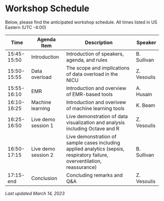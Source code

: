 # Workshop Schedule
Below, please find the anticipated workshop schedule.  All times listed in US Eastern (UTC -4:00)

| Time        | Agenda Item      | Description  | Speaker|
| ----------- |------------------|------------|-------|
| 15:45-15:50 | Introduction     | Introduction of speakers, agenda, and rules  | B. Sullivan |
| 15:50-15:55 | Data overload    | The scope and implications of data overload in the NICU | Z. Vesoulis |
| 15:55-16:10 | EMR              | Introduction and overview of EMR-based tools | A. Husain   |
| 16:10-16:25 | Machine learning | Introduction and overivew of machine learning tools | K. Beam |
| 16:25-16:50 | Live demo session 1 | Live demonstration of data visualization and analysis including Octave and R | Z. Vesoulis |
| 16:50-17:15 | Live demo session 2 | Live demonstration of sample cases including applied analytics (sepsis, respiratory failure, overventilation, reassurance) | B. Sullivan |
| 17:15-end | Conclusion | Concluding remarks and Q&A | Z. Vesoulis |

*Last updated March 14, 2023*
